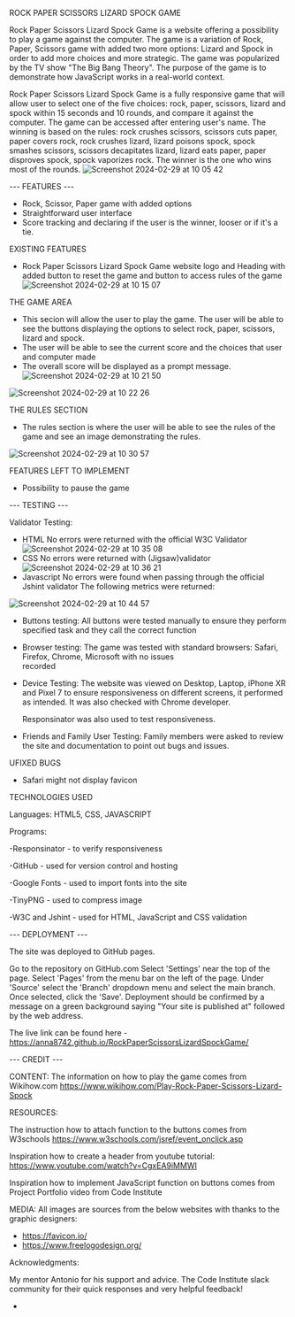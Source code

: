 ROCK PAPER SCISSORS LIZARD SPOCK GAME

Rock Paper Scissors Lizard Spock Game is a website offering a possibility to play a game against the computer. The game is a variation of Rock, Paper, Scissors game with added two more options: Lizard and Spock in order to add more choices and more strategic. The game was popularized by the TV show "The Big Bang Theory". The purpose of the game is to demonstrate how JavaScript works in a real-world context. 

Rock Paper Scissors Lizard Spock Game is a fully responsive game that will allow user to select one of the five choices: rock, paper, scissors, lizard and spock within 15 seconds and 10 rounds, and compare it against the computer. The game can be accessed after entering user's name. The winning is based on the rules: rock crushes scissors, scissors cuts paper, paper covers rock, rock crushes lizard, lizard poisons spock, spock smashes scissors, scissors decapitates lizard, lizard eats paper, paper disproves spock, spock vaporizes rock. The winner is the one who wins most of the rounds. 
![Screenshot 2024-02-29 at 10 05 42](https://github.com/Anna8742/RockPaperScissorsLizardSpockGame/assets/31070626/7453e222-8481-46e5-948f-67c56890ca6b)

--- FEATURES ---
- Rock, Scissor, Paper game with added options
- Straightforward user interface
- Score tracking and declaring if the user is the winner, looser or if it's a tie.

EXISTING FEATURES
- Rock Paper Scissors Lizard Spock Game website logo and Heading with added button to reset the game and button to access rules of the game
  ![Screenshot 2024-02-29 at 10 15 07](https://github.com/Anna8742/RockPaperScissorsLizardSpockGame/assets/31070626/56f7b149-948d-464e-afb1-fb6764e384eb)

THE GAME AREA
- This secion will allow the user to play the game. The user will be able to see the buttons displaying the options to select rock, paper, scissors, lizard and spock.
- The user will be able to see the current score  and the choices that user and computer made
- The overall score will be displayed as a prompt message.
  ![Screenshot 2024-02-29 at 10 21 50](https://github.com/Anna8742/RockPaperScissorsLizardSpockGame/assets/31070626/1765457b-db4a-4939-b248-32011407c933)

  
![Screenshot 2024-02-29 at 10 22 26](https://github.com/Anna8742/RockPaperScissorsLizardSpockGame/assets/31070626/70efed09-d75a-4717-b779-2aaf15469c8d)

THE RULES SECTION

- The rules section is where the user will be able to see the rules of the game and see an image demonstrating the rules. 


![Screenshot 2024-02-29 at 10 30 57](https://github.com/Anna8742/RockPaperScissorsLizardSpockGame/assets/31070626/fee5e684-d203-4f14-9b30-27743b3d982e)

FEATURES LEFT TO IMPLEMENT
- Possibility to pause the game

--- TESTING --- 

Validator Testing:
- HTML
  No errors were returned with the official W3C Validator
 ![Screenshot 2024-02-29 at 10 35 08](https://github.com/Anna8742/RockPaperScissorsLizardSpockGame/assets/31070626/148b98b4-67cc-4d56-8a77-ddadf5b635c0)
- CSS
  No errors were returned with (Jigsaw)validator
  ![Screenshot 2024-02-29 at 10 36 21](https://github.com/Anna8742/RockPaperScissorsLizardSpockGame/assets/31070626/6650e219-ad9a-452e-86ef-3694cb9446d2)
- Javascript
  No errors were found when passing through the official Jshint validator
  The following metrics were returned:
  
![Screenshot 2024-02-29 at 10 44 57](https://github.com/Anna8742/RockPaperScissorsLizardSpockGame/assets/31070626/5b90ec45-d168-458a-bbd8-eb718582846e)

- Buttons testing:
  All buttons were tested manually to ensure they perform specified task and they call the correct function

- Browser testing:
  The game was tested with standard browsers: Safari, Firefox, Chrome, Microsoft with no issues   
  recorded

- Device Testing:
    The website was viewed on Desktop, Laptop, iPhone XR and Pixel 7 to ensure responsiveness on     different screens, it performed as intended. It was also checked with Chrome developer.

    Responsinator was also used to test responsiveness.

- Friends and Family User Testing:
   Family members were asked to review the site and documentation to point out bugs and  issues.

UFIXED BUGS
- Safari might not display favicon

TECHNOLOGIES USED

Languages: HTML5, CSS, JAVASCRIPT

Programs: 

-Responsinator - to verify responsiveness
        
-GitHub - used for version control and hosting

-Google Fonts - used to import fonts into the site

-TinyPNG - used to compress image

-W3C and Jshint - used for HTML, JavaScript and CSS validation


--- DEPLOYMENT ---

The site was deployed to GitHub pages.

Go to the repository on GitHub.com Select 'Settings' near the top of the page. Select 'Pages' from the menu bar on the left of the page. Under 'Source' select the 'Branch' dropdown menu and select the main branch. Once selected, click the 'Save'. Deployment should be confirmed by a message on a green background saying "Your site is published at" followed by the web address.

The live link can be found here - https://anna8742.github.io/RockPaperScissorsLizardSpockGame/

--- CREDIT ---

CONTENT:
The information on how to play the game comes from Wikihow.com 
https://www.wikihow.com/Play-Rock-Paper-Scissors-Lizard-Spock

RESOURCES:

The instruction how to attach function to the buttons comes from W3schools
https://www.w3schools.com/jsref/event_onclick.asp

Inspiration how to create a header from youtube tutorial:
https://www.youtube.com/watch?v=CgxEA9iMMWI

Inspiration how to implement JavaScript function on buttons comes from Project Portfolio video  from Code Institute

MEDIA: 
All images  are sources from the below websites with thanks to the graphic designers:
- https://favicon.io/
- https://www.freelogodesign.org/

Acknowledgments:

My mentor Antonio for his support and advice. The Code Institute slack community for their quick responses and very helpful feedback!





- 

  

